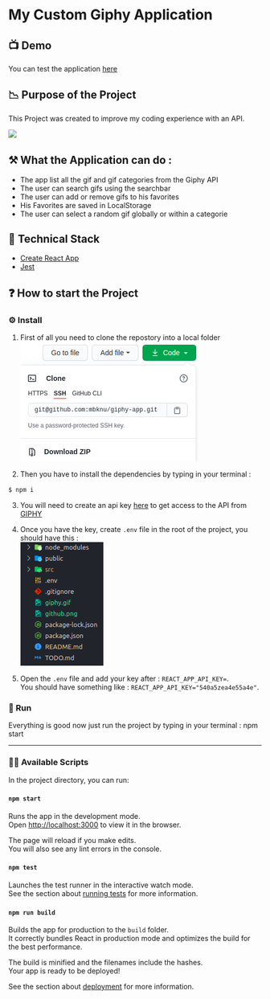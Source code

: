 # My Custom Giphy Application

## 📺 Demo

You can test the application [here](https://giphy-app-project.netlify.app/)

## 📉 Purpose of the Project

This Project was created to improve my coding experience with an API.

![](giphy-gif.gif)

## ⚒ What the Application can do :

- The app list all the gif and gif categories from the Giphy API
- The user can search gifs using the searchbar
- The user can add or remove gifs to his favorites
- His Favorites are saved in LocalStorage
- The user can select a random gif globally or within a categorie

## 🦾 Technical Stack

- [Create React App](https://github.com/facebook/create-react-app)
- [Jest](https://jestjs.io/)

## ❓ How to start the Project

### ⚙️ Install

1. First of all you need to clone the repostory into a local folder  
   ![Screenshot](github.png)

2. Then you have to install the dependencies by typing in your terminal :

```sh
$ npm i
```

3. You will need to create an api key [here](https://support.giphy.com/hc/en-us/articles/360020283431-Request-A-GIPHY-API-Key) to get access to the API from [GIPHY](https://giphy.com/)

4. Once you have the key, create `.env` file in the root of the project, you should have this :  
   ![Screenshot](env.png)

5. Open the `.env` file and add your key after : `REACT_APP_API_KEY=`.  
   You should have something like : `REACT_APP_API_KEY="540a5zea4e55a4e"`.

### 🚀 Run

Everything is good now just run the project by typing in your terminal : npm start

---

### 👨‍💻 Available Scripts

In the project directory, you can run:

#### `npm start`

Runs the app in the development mode.  
Open [http://localhost:3000](http://localhost:3000) to view it in the browser.

The page will reload if you make edits.  
You will also see any lint errors in the console.

#### `npm test`

Launches the test runner in the interactive watch mode.  
See the section about [running tests](https://facebook.github.io/create-react-app/docs/running-tests) for more information.

#### `npm run build`

Builds the app for production to the `build` folder.  
It correctly bundles React in production mode and optimizes the build for the best performance.

The build is minified and the filenames include the hashes.  
Your app is ready to be deployed!

See the section about [deployment](https://facebook.github.io/create-react-app/docs/deployment) for more information.